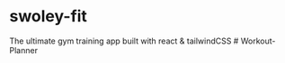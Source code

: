 # swoley-fit
 The ultimate gym training app built with react & tailwindCSS
#   W o r k o u t - P l a n n e r  
 
